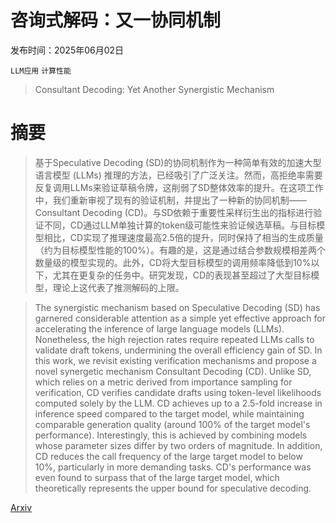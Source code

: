 # 咨询式解码：又一协同机制

发布时间：2025年06月02日

`LLM应用` `计算性能`

> Consultant Decoding: Yet Another Synergistic Mechanism

# 摘要

> 基于Speculative Decoding (SD)的协同机制作为一种简单有效的加速大型语言模型 (LLMs) 推理的方法，已经吸引了广泛关注。然而，高拒绝率需要反复调用LLMs来验证草稿令牌，这削弱了SD整体效率的提升。在这项工作中，我们重新审视了现有的验证机制，并提出了一种新的协同机制——Consultant Decoding (CD)。与SD依赖于重要性采样衍生出的指标进行验证不同，CD通过LLM单独计算的token级可能性来验证候选草稿。与目标模型相比，CD实现了推理速度最高2.5倍的提升，同时保持了相当的生成质量（约为目标模型性能的100%）。有趣的是，这是通过结合参数规模相差两个数量级的模型实现的。此外，CD将大型目标模型的调用频率降低到10%以下，尤其在更复杂的任务中。研究发现，CD的表现甚至超过了大型目标模型，理论上这代表了推测解码的上限。

> The synergistic mechanism based on Speculative Decoding (SD) has garnered considerable attention as a simple yet effective approach for accelerating the inference of large language models (LLMs). Nonetheless, the high rejection rates require repeated LLMs calls to validate draft tokens, undermining the overall efficiency gain of SD. In this work, we revisit existing verification mechanisms and propose a novel synergetic mechanism Consultant Decoding (CD). Unlike SD, which relies on a metric derived from importance sampling for verification, CD verifies candidate drafts using token-level likelihoods computed solely by the LLM. CD achieves up to a 2.5-fold increase in inference speed compared to the target model, while maintaining comparable generation quality (around 100% of the target model's performance). Interestingly, this is achieved by combining models whose parameter sizes differ by two orders of magnitude. In addition, CD reduces the call frequency of the large target model to below 10%, particularly in more demanding tasks. CD's performance was even found to surpass that of the large target model, which theoretically represents the upper bound for speculative decoding.

[Arxiv](https://arxiv.org/abs/2506.02391)